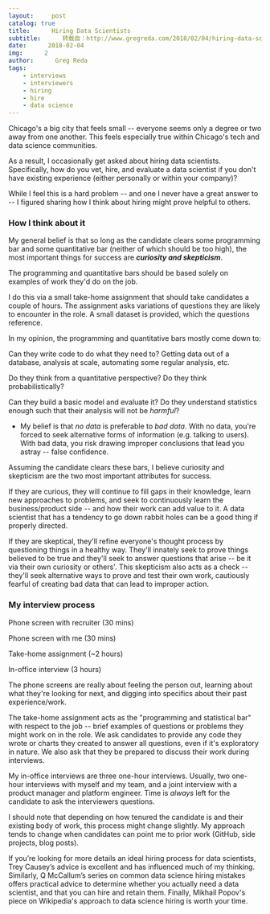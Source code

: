 ```yaml
---
layout:     post
catalog: true
title:      Hiring Data Scientists
subtitle:      转载自：http://www.gregreda.com/2018/02/04/hiring-data-scientists/
date:      2018-02-04
img:      2
author:      Greg Reda
tags:
    - interviews
    - interviewers
    - hiring
    - hire
    - data science
---
```


Chicago's a big city that feels small -- everyone seems only a degree or two
away from one another. This feels especially true within Chicago's tech and data
science communities.

As a result, I occasionally get asked about hiring data scientists.
Specifically, how do you vet, hire, and evaluate a data scientist if you don't
have existing experience (either personally or within your company)?

While I feel this is a hard problem -- and one I never have a great answer
to -- I figured sharing how I think about hiring might prove helpful to others.

### How I think about it

My general belief is that so long as the candidate clears some
programming bar and some quantitative bar (neither of which should be too high),
the most important things for success are ***curiosity and skepticism***.

The programming and quantitative bars should be based solely on examples of
work they'd do on the job.

I do this via a small take-home assignment that should take candidates a couple
of hours. The assignment asks variations of questions they are likely to encounter
in the role. A small dataset is provided, which the questions reference.

In my opinion, the programming and quantitative bars mostly come down to:


Can they write code to do what they need to? Getting data out of a database, analysis at scale, automating some regular analysis, etc.


Do they think from a quantitative perspective? Do they think probabilistically?


Can they build a basic model and evaluate it? Do they understand statistics enough such that their analysis will not be *harmful*?

- My belief is that *no data* is preferable to *bad data*. With no data, you're forced to seek alternative forms of information (e.g. talking to users). With bad data, you risk drawing improper conclusions that lead you astray -- false confidence.


Assuming the candidate clears these bars, I believe curiosity and skepticism are the two most
important attributes for success.

If they are curious, they will continue to fill gaps in their knowledge, learn
new approaches to problems, and seek to continuously learn the business/product
side -- and how their work can add value to it. A data scientist that has a
tendency to go down rabbit holes can be a good thing if properly directed.

If they are skeptical, they'll refine everyone's
thought process by questioning things in a healthy way. They'll innately seek to
prove things believed to be true and they'll seek to answer questions
that arise -- be it via their own curiosity or others'. This skepticism also
acts as a check -- they'll seek alternative ways to prove and
test their own work, cautiously fearful of creating bad data that can lead to
improper action.

### My interview process


Phone screen with recruiter (30 mins)


Phone screen with me (30 mins)


Take-home assignment (~2 hours)


In-office interview (3 hours)


The phone screens are really about feeling the person out, learning about what they're
looking for next, and digging into specifics about their past experience/work.

The take-home assignment acts as the "programming and statistical bar" with
respect to the job -- brief examples of questions or problems they might work on
in the role. We ask candidates to provide any code they wrote or charts
they created to answer all questions, even if it's exploratory in nature. We
also ask that they be prepared to discuss their work during interviews.

My in-office interviews are three one-hour interviews. Usually, two one-hour
interviews with myself and my team, and a joint interview with a
product manager and platform engineer. Time is *always* left for the candidate
to ask the interviewers questions.

I should note that depending on how tenured the candidate is and their existing
body of work, this process might change slightly. My approach tends to change when
candidates can point me to prior work (GitHub, side projects, blog posts).

If you’re looking for more details an ideal hiring process for data scientists, Trey Causey’s advice is excellent and has influenced much of my thinking. Similarly, Q McCallum’s series on common data science hiring mistakes offers practical advice to determine whether you actually need a data scientist, and that you can hire and retain them. Finally, Mikhail Popov's piece on Wikipedia's approach to data science hiring is worth your time.
